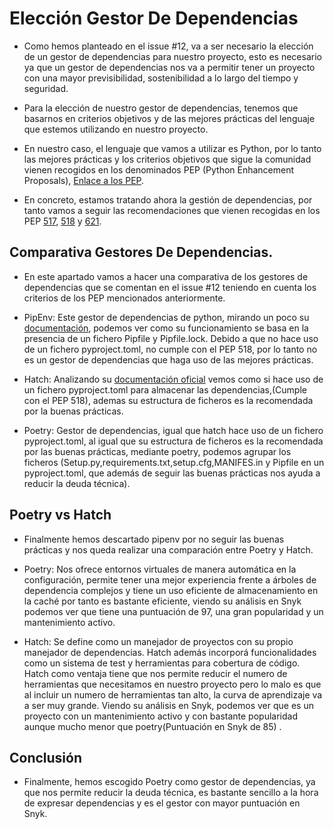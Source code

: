 # Elección Gestor De Dependencias

* Como hemos planteado en el issue #12, va a ser necesario la elección de un gestor de dependencias para nuestro proyecto, esto es necesario ya que un gestor de dependencias nos va a permitir tener un proyecto con una mayor previsibilidad, sostenibilidad a lo largo del tiempo y seguridad.

* Para la elección de nuestro gestor de dependencias, tenemos que basarnos en criterios objetivos y de las mejores prácticas del lenguaje que estemos utilizando en nuestro proyecto.

* En nuestro caso, el lenguaje que vamos a utilizar es Python, por lo tanto las mejores prácticas y los criterios objetivos que sigue la comunidad vienen recogidos en los denominados PEP (Python Enhancement Proposals), [Enlace a los PEP](https://peps.python.org/).

* En concreto, estamos tratando ahora la gestión de dependencias, por tanto vamos a seguir las recomendaciones que vienen recogidas en los PEP [517](https://peps.python.org/pep-0517/), [518](https://peps.python.org/pep-0518/) y [621](https://peps.python.org/pep-0621).

## Comparativa Gestores De Dependencias.

* En este apartado vamos a hacer una comparativa de los gestores de dependencias que se comentan en el issue #12 teniendo en cuenta los criterios de los PEP mencionados anteriormente.

* PipEnv: Este gestor de dependencias de python, mirando un poco su [documentación](https://pipenv.pypa.io/en/latest/index.html), podemos ver como su funcionamiento se basa en la presencia de un fichero Pipfile y Pipfile.lock. Debido a que no hace uso de un fichero pyproject.toml, no cumple con el PEP 518, por lo tanto no es un gestor de dependencias que haga uso de las mejores prácticas.

* Hatch: Analizando su [documentación oficial](https://hatch.pypa.io/latest/intro/) vemos como si hace uso de un fichero pyproject.toml para almacenar las dependencias,(Cumple con el PEP 518), ademas su estructura de ficheros es la recomendada por la buenas prácticas.

* Poetry: Gestor de dependencias, igual que hatch hace uso de un fichero pyproject.toml, al igual que su estructura de ficheros es la recomendada por las buenas prácticas, mediante poetry, podemos agrupar los ficheros (Setup.py,requirements.txt,setup.cfg,MANIFES.in y Pipfile en un pyproject.toml, que además de seguir las buenas prácticas nos ayuda a reducir la deuda técnica).


## Poetry vs Hatch

* Finalmente hemos descartado pipenv por no seguir las buenas prácticas y nos queda realizar una comparación entre Poetry y Hatch.

* Poetry: Nos ofrece entornos virtuales de manera automática en la configuración, permite tener una mejor experiencia frente a árboles de dependencia complejos y tiene un uso eficiente de almacenamiento en la caché por tanto es bastante eficiente, viendo su análisis en Snyk podemos ver que tiene una puntuación de 97, una gran popularidad y un mantenimiento activo.

* Hatch: Se define como un manejador de proyectos con su propio manejador de dependencias. Hatch además incorporá funcionalidades como un sistema de test y herramientas para cobertura de código. Hatch como ventaja tiene que nos permite reducir el numero de herramientas que necesitamos en nuestro proyecto  pero lo malo es que al incluir un numero de herramientas tan alto, la curva de aprendizaje va a ser muy grande. Viendo su análisis en Snyk, podemos ver que es un proyecto con un mantenimiento activo y con bastante popularidad aunque mucho menor que poetry(Puntuación en Snyk de 85) . 


## Conclusión

* Finalmente, hemos escogido Poetry como gestor de dependencias, ya que nos permite reducir la deuda técnica, es bastante sencillo a la hora de expresar dependencias y es el gestor con mayor puntuación en Snyk.